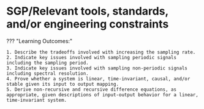 # SGP/Relevant tools, standards, and/or engineering constraints

??? "Learning Outcomes:"

    1. Describe the tradeoffs involved with increasing the sampling rate.
    2. Indicate key issues involved with sampling periodic signals including the sampling period.
    3. Indicate key issues involved with sampling non-periodic signals including spectral resolution.
    4. Prove whether a system is linear, time-invariant, causal, and/or stable given its input to output mapping.
    5. Derive non-recursive and recursive difference equations, as appropriate, given descriptions of input-output behavior for a linear, time-invariant system.